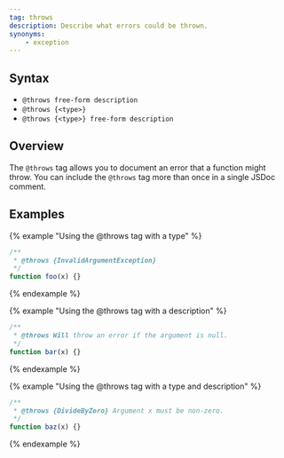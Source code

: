 ```yaml
---
tag: throws
description: Describe what errors could be thrown.
synonyms:
    - exception
---
```


## Syntax

+ `@throws free-form description`
+ `@throws {<type>}`
+ `@throws {<type>} free-form description`


## Overview

The `@throws` tag allows you to document an error that a function might throw. You can include the
`@throws` tag more than once in a single JSDoc comment.


## Examples

{% example "Using the @throws tag with a type" %}

```js
/**
 * @throws {InvalidArgumentException}
 */
function foo(x) {}
```
{% endexample %}

{% example "Using the @throws tag with a description" %}

```js
/**
 * @throws Will throw an error if the argument is null.
 */
function bar(x) {}
```
{% endexample %}

{% example "Using the @throws tag with a type and description" %}

```js
/**
 * @throws {DivideByZero} Argument x must be non-zero.
 */
function baz(x) {}
```
{% endexample %}
